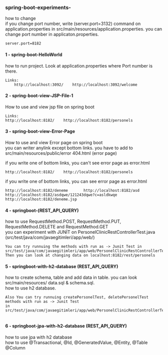 ### spring-boot-experiments-
how to change<br/>
if you change port number, write (server.port=3132) command on application.properties in src/main/resources/application.properties. you can change port number in applicaton.properties. 
``` 
server.port=8182
``` 

#### 1 - spring-boot-HelloWorld
how to run project. Look at application.properties where Port number is there. 
``` 
Links: 
    http://localhost:3092/    http://localhost:3092/welcome
```
#### 2 - spring-boot-view-JSP-File-1
How to use and view jsp file on spring boot
``` 
Links: 
http://localhost:8182/    http://localhost:8182/personels
```
#### 3 - spring-boot-view-Error-Page
How to use and view Error page on spring boot<br/>
you can writer anylink  except bottom links. you have to add to src/main/resources/public/error 404.html (error page)  

if you write one of bottom links, you can't see error page as error.html
``` 
http://localhost:8182/    http://localhost:8182/personels
``` 
if you write one of bottom links, you can see error page as error.html
``` 
http://localhost:8182/deneme       http://localhost:8182/asd        
http://localhost:8182/asdqwe/121243dqwe?c=asldkwqe     http://localhost:8182/deneme.jsp
```

#### 4 - springboot-(REST_API_QUERY)
how to use RequestMethod.POST, RequestMethod.PUT, RequestMethod.DELETE and RequestMethod.GET<br/>
you can experiment with JUNİT on PersonelClinicRestControllerTest.java  (src/test/java/com/javaegitimleri/app/web/) 
```   
You can try runnuing the methods with run as -> Junit Test in src/test/java/com/javaegitimleri/app/web/PersonelClinicRestControllerTest.java. 
Then you can look at changing data on localhost:8182/rest/personels
``` 

#### 5 - springboot-with-h2-database (REST_API_QUERY) 
how to create schema, table and add data in table. you can look src/main/resources/ data.sql & schema.sql.<br/>
how to use h2 database.

``` 
Also You can try runnuing createPersonelTest, deletePersonelTest methods with run as -> Junit Test 
in src/test/java/com/javaegitimleri/app/web/PersonelClinicRestControllerTest.java.
 
``` 

#### 6 - springboot-jpa-with-h2-database (REST_API_QUERY)
how to use jpa with h2 database<br/>
how to use @Transactional, @Id, @GeneratedValue, @Entity, @Table @Column
